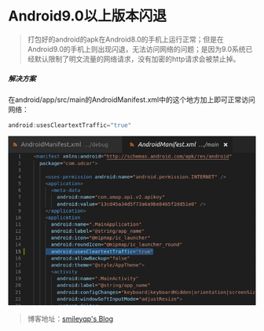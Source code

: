# Android9.0以上版本闪退

> 打包好的android的apk在Android8.0的手机上运行正常；但是在Android9.0的手机上则出现闪退，无法访问网络的问题；是因为9.0系统已经默认限制了明文流量的网络请求，没有加密的http请求会被禁止掉。

##### 解决方案
在android/app/src/main的AndroidManifest.xml中的这个地方加上即可正常访问网络：
```js
android:usesCleartextTraffic="true"
```
![GitHub](/images/error/android9.png "GitHub,Social Coding")

> 博客地址：[smileyqp's Blog](https://blog.csdn.net/qq_34273059/article/details/97932910)